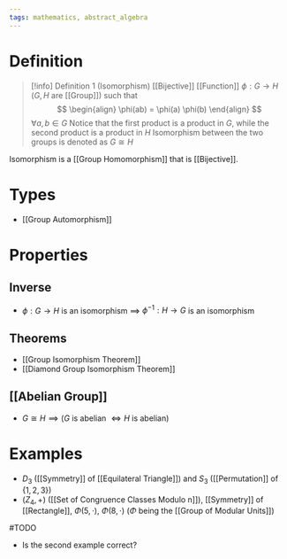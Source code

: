 ```yaml
---
tags: mathematics, abstract_algebra
---
```


# Definition

> [!info] Definition 1 (Isomorphism)
> [[Bijective]] [[Function]] $\phi: G \rightarrow H$ ($G, H$ are [[Group]]) such that
> $$
> \begin{align}
> \phi(ab) = \phi(a) \phi(b)
> \end{align}
> $$
> $\forall a, b \in G$
> Notice that the first product is a product in $G$, while the second product is a product in $H$
> Isomorphism between the two groups is denoted as $G \cong H$

Isomorphism is a [[Group Homomorphism]] that is [[Bijective]].

# Types
- [[Group Automorphism]]

# Properties

## Inverse
- $\phi: G \rightarrow H$ is an isomorphism $\implies$ $\phi^{-1}: H \rightarrow G$ is an isomorphism

## Theorems
- [[Group Isomorphism Theorem]]
- [[Diamond Group Isomorphism Theorem]]

## [[Abelian Group]]
- $G \cong H \implies (G$ is abelian $\iff H$ is abelian)

# Examples
- $D_3$ ([[Symmetry]] of [[Equilateral Triangle]]) and $S_3$ ([[Permutation]] of $\{1, 2, 3\}$)
- $(Z_4, +)$ ([[Set of Congruence Classes Modulo n]]), [[Symmetry]] of [[Rectangle]], $\Phi(5, \cdot)$, $\Phi(8, \cdot)$ ($\Phi$ being the [[Group of Modular Units]])

#TODO 
- Is the second example correct?